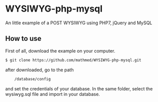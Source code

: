 # WYSIWYG-php-mysql
An little example of a POST WYSIWYG using PHP7, jQuery and MySQL

## How to use

First of all, download the example on your computer.
```html
$ git clone https://github.com/mathmed/WYSIWYG-php-mysql.git
```

after downloaded, go to the path 
```html
    /database/config
``` 
and set the credentials of your database. In the same folder, select the wysiwyg.sql file and import in your database.

